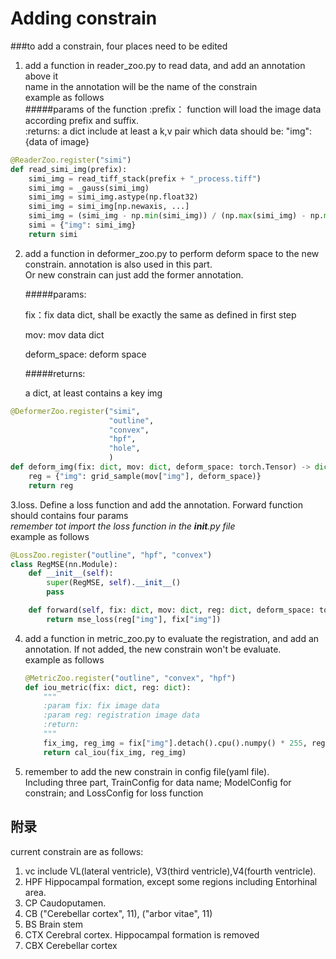 # Adding constrain 
###to add a constrain, four places need to be edited

1. add a function in reader_zoo.py to read data, and add an annotation above it<br>
name in the annotation will be the name of the constrain<br>
example as follows<br>
#####params of the function
   :prefix： function will load the image data according prefix and suffix.<br>
   :returns: a dict include at least a k,v pair which data should be: "img":{data of image}   

```python
@ReaderZoo.register("simi")
def read_simi_img(prefix):
    simi_img = read_tiff_stack(prefix + "_process.tiff")
    simi_img = _gauss(simi_img)
    simi_img = simi_img.astype(np.float32)
    simi_img = simi_img[np.newaxis, ...]
    simi_img = (simi_img - np.min(simi_img)) / (np.max(simi_img) - np.min(simi_img))
    simi = {"img": simi_img}
    return simi
```

2. add a function in deformer_zoo.py to perform deform space to the new constrain.
annotation is also used in this part.<br>
Or new constrain can just add the former annotation.
   
   #####params:
      
      fix：fix data dict, shall be exactly the same as defined in first step
            
      mov: mov data dict
      
      deform_space: deform space
   
   #####returns:
      
      a dict, at least contains a key img


```python
@DeformerZoo.register("simi",
                      "outline",
                      "convex",
                      "hpf",
                      "hole",
                      )
def deform_img(fix: dict, mov: dict, deform_space: torch.Tensor) -> dict:
    reg = {"img": grid_sample(mov["img"], deform_space)}
    return reg
```

3.loss. Define a loss function and add the annotation. Forward function should contains four params  
*remember tot import the loss function in the __init__.py file*<br>
example as follows<br>
```python
@LossZoo.register("outline", "hpf", "convex")
class RegMSE(nn.Module):
    def __init__(self):
        super(RegMSE, self).__init__()
        pass

    def forward(self, fix: dict, mov: dict, reg: dict, deform_space: torch.Tensor):
        return mse_loss(reg["img"], fix["img"])
```

4. add a function in metric_zoo.py to evaluate the registration, and add an annotation. If not added, the new
constrain won't be evaluate.<br>
example as follows<br>
   ```python
   @MetricZoo.register("outline", "convex", "hpf")
   def iou_metric(fix: dict, reg: dict):
       """
       :param fix: fix image data
       :param reg: registration image data
       :return:
       """
       fix_img, reg_img = fix["img"].detach().cpu().numpy() * 255, reg["img"].detach().cpu().numpy() * 255
       return cal_iou(fix_img, reg_img)
   ```

5. remember to add the new constrain in config file(yaml file).<br>
   Including three part, TrainConfig for data name; ModelConfig for constrain;
   and LossConfig for loss function
   

## 附录
current constrain are as follows:

1. vc  include VL(lateral ventricle), V3(third ventricle),V4(fourth ventricle).
2. HPF Hippocampal formation, except some regions including Entorhinal area.
3. CP Caudoputamen.
4. CB ("Cerebellar cortex", 11),
        ("arbor vitae", 11)
5. BS Brain stem
6. CTX Cerebral cortex.  Hippocampal formation is removed
7. CBX Cerebellar cortex